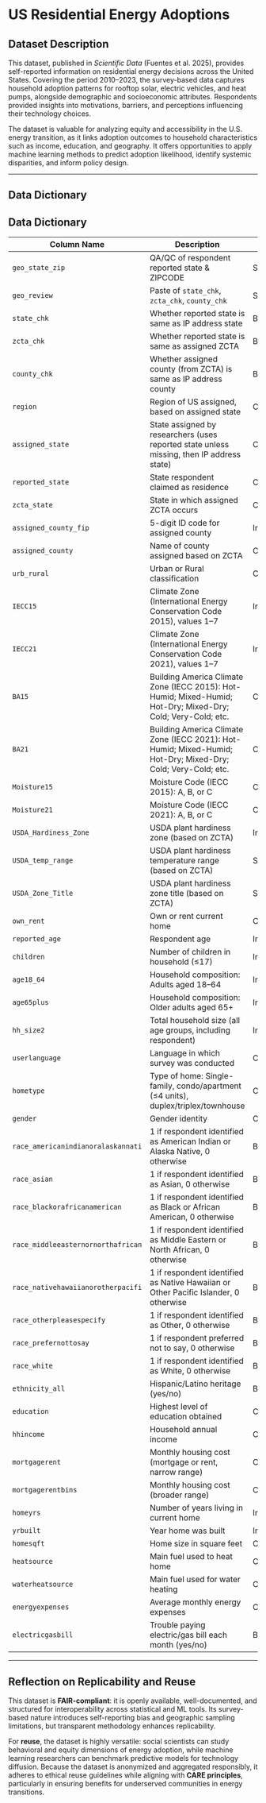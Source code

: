 # US Residential Energy Adoptions

## Dataset Description  
This dataset, published in *Scientific Data* (Fuentes et al. 2025), provides self-reported information on residential energy decisions across the United States. Covering the period 2010–2023, the survey-based data captures household adoption patterns for rooftop solar, electric vehicles, and heat pumps, alongside demographic and socioeconomic attributes. Respondents provided insights into motivations, barriers, and perceptions influencing their technology choices.  

The dataset is valuable for analyzing equity and accessibility in the U.S. energy transition, as it links adoption outcomes to household characteristics such as income, education, and geography. It offers opportunities to apply machine learning methods to predict adoption likelihood, identify systemic disparities, and inform policy design.  

---

## Data Dictionary  

## Data Dictionary  

| Column Name                        | Description                                                                                                   | Type        |
|------------------------------------|---------------------------------------------------------------------------------------------------------------|-------------|
| `geo_state_zip`                    | QA/QC of respondent reported state & ZIPCODE                                                                  | String      |
| `geo_review`                       | Paste of `state_chk`, `zcta_chk`, `county_chk`                                                                | String      |
| `state_chk`                        | Whether reported state is same as IP address state                                                            | Binary      |
| `zcta_chk`                         | Whether reported state is same as assigned ZCTA                                                               | Binary      |
| `county_chk`                       | Whether assigned county (from ZCTA) is same as IP address county                                               | Binary      |
| `region`                           | Region of US assigned, based on assigned state                                                                | Categorical |
| `assigned_state`                   | State assigned by researchers (uses reported state unless missing, then IP address state)                      | Categorical |
| `reported_state`                   | State respondent claimed as residence                                                                         | Categorical |
| `zcta_state`                       | State in which assigned ZCTA occurs                                                                           | Categorical |
| `assigned_county_fip`              | 5-digit ID code for assigned county                                                                           | Integer     |
| `assigned_county`                  | Name of county assigned based on ZCTA                                                                         | Categorical |
| `urb_rural`                        | Urban or Rural classification                                                                                 | Categorical |
| `IECC15`                           | Climate Zone (International Energy Conservation Code 2015), values 1–7                                        | Integer     |
| `IECC21`                           | Climate Zone (International Energy Conservation Code 2021), values 1–7                                        | Integer     |
| `BA15`                             | Building America Climate Zone (IECC 2015): Hot-Humid; Mixed-Humid; Hot-Dry; Mixed-Dry; Cold; Very-Cold; etc.   | Categorical |
| `BA21`                             | Building America Climate Zone (IECC 2021): Hot-Humid; Mixed-Humid; Hot-Dry; Mixed-Dry; Cold; Very-Cold; etc.   | Categorical |
| `Moisture15`                       | Moisture Code (IECC 2015): A, B, or C                                                                         | Categorical |
| `Moisture21`                       | Moisture Code (IECC 2021): A, B, or C                                                                         | Categorical |
| `USDA_Hardiness_Zone`              | USDA plant hardiness zone (based on ZCTA)                                                                     | Integer     |
| `USDA_temp_range`                  | USDA plant hardiness temperature range (based on ZCTA)                                                        | String      |
| `USDA_Zone_Title`                  | USDA plant hardiness zone title (based on ZCTA)                                                               | String      |
| `own_rent`                         | Own or rent current home                                                                                      | Categorical |
| `reported_age`                     | Respondent age                                                                                                | Integer     |
| `children`                         | Number of children in household (≤17)                                                                         | Integer     |
| `age18_64`                         | Household composition: Adults aged 18–64                                                                      | Integer     |
| `age65plus`                        | Household composition: Older adults aged 65+                                                                  | Integer     |
| `hh_size2`                         | Total household size (all age groups, including respondent)                                                    | Integer     |
| `userlanguage`                     | Language in which survey was conducted                                                                         | Categorical |
| `hometype`                         | Type of home: Single-family, condo/apartment (≤4 units), duplex/triplex/townhouse                              | Categorical |
| `gender`                           | Gender identity                                                                                               | Categorical |
| `race_americanindianoralaskannati` | 1 if respondent identified as American Indian or Alaska Native, 0 otherwise                                   | Binary      |
| `race_asian`                       | 1 if respondent identified as Asian, 0 otherwise                                                              | Binary      |
| `race_blackorafricanamerican`      | 1 if respondent identified as Black or African American, 0 otherwise                                          | Binary      |
| `race_middleeasternornorthafrican` | 1 if respondent identified as Middle Eastern or North African, 0 otherwise                                    | Binary      |
| `race_nativehawaiianorotherpacifi` | 1 if respondent identified as Native Hawaiian or Other Pacific Islander, 0 otherwise                          | Binary      |
| `race_otherpleasespecify`          | 1 if respondent identified as Other, 0 otherwise                                                              | Binary      |
| `race_prefernottosay`              | 1 if respondent preferred not to say, 0 otherwise                                                             | Binary      |
| `race_white`                       | 1 if respondent identified as White, 0 otherwise                                                              | Binary      |
| `ethnicity_all`                    | Hispanic/Latino heritage (yes/no)                                                                              | Binary      |
| `education`                        | Highest level of education obtained                                                                            | Categorical |
| `hhincome`                         | Household annual income                                                                                       | Continuous  |
| `mortgagerent`                     | Monthly housing cost (mortgage or rent, narrow range)                                                         | Continuous  |
| `mortgagerentbins`                 | Monthly housing cost (broader range)                                                                          | Categorical |
| `homeyrs`                          | Number of years living in current home                                                                        | Integer     |
| `yrbuilt`                          | Year home was built                                                                                           | Integer     |
| `homesqft`                         | Home size in square feet                                                                                      | Continuous  |
| `heatsource`                       | Main fuel used to heat home                                                                                   | Categorical |
| `waterheatsource`                  | Main fuel used for water heating                                                                              | Categorical |
| `energyexpenses`                   | Average monthly energy expenses                                                                               | Continuous  |
| `electricgasbill`                  | Trouble paying electric/gas bill each month (yes/no)                                                          | Binary      |


---

## Reflection on Replicability and Reuse  

This dataset is **FAIR-compliant**: it is openly available, well-documented, and structured for interoperability across statistical and ML tools. Its survey-based nature introduces self-reporting bias and geographic sampling limitations, but transparent methodology enhances replicability.  

For **reuse**, the dataset is highly versatile: social scientists can study behavioral and equity dimensions of energy adoption, while machine learning researchers can benchmark predictive models for technology diffusion. Because the dataset is anonymized and aggregated responsibly, it adheres to ethical reuse guidelines while aligning with **CARE principles**, particularly in ensuring benefits for underserved communities in energy transitions.  

